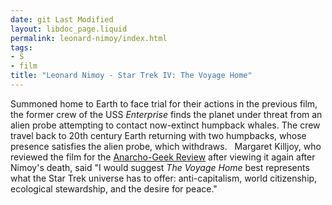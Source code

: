 ```yaml
---
date: git Last Modified
layout: libdoc_page.liquid
permalink: leonard-nimoy/index.html
tags:
- S
- film
title: "Leonard Nimoy - Star Trek IV: The Voyage Home"
---
```


Summoned home to Earth to face trial for their actions in  the previous film, the former crew of the USS _Enterprise_ finds the planet  under threat from an alien probe attempting to contact now-extinct humpback  whales. The crew travel back to 20th century Earth returning with two humpbacks,  whose presence satisfies the alien probe, which withdraws.
 
Margaret Killjoy, who reviewed the film for the <a href="http://www.anarchogeekreview.com/movies/star-trek-iv-the-voyage-home-1986"> Anarcho-Geek Review</a> after viewing it again after Nimoy's death, said "I  would suggest _The Voyage Home_ best represents what the Star Trek  universe has to offer: anti-capitalism, world citizenship, ecological  stewardship, and the desire for peace."